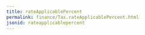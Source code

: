 ```yaml
---
title: rateApplicablePercent
permalink: finance/Tax.rateApplicablePercent.html
jsonid: rateapplicablepercent
---
```

